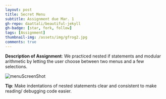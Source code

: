```yaml
---
layout: post
title: Secret Menu
subtitle: Assignment due Mar. 1
gh-repo: daattali/beautiful-jekyll
gh-badge: [star, fork, follow]
tags: [Assignment]
thumbnail-img: /assets/img/gfrog2.jpg
comments: true
---
```

**Description of Assignment**: We practiced nested if statements and modular arithmetic by letting the user choose between two menus and a few selections.  
  
![menuScreenShot](https://darrendywang.github.io/assets/img/menuScreenShot.png)  

**Tip**: Make indentations of nested statements clear and consistent to make reading/ debugging code easier.
